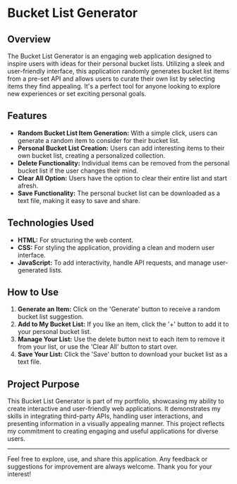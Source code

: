 # Bucket List Generator

## Overview

The Bucket List Generator is an engaging web application designed to inspire users with ideas for their personal bucket lists. Utilizing a sleek and user-friendly interface, this application randomly generates bucket list items from a pre-set API and allows users to curate their own list by selecting items they find appealing. It's a perfect tool for anyone looking to explore new experiences or set exciting personal goals.

## Features

- **Random Bucket List Item Generation:** With a simple click, users can generate a random item to consider for their bucket list.
- **Personal Bucket List Creation:** Users can add interesting items to their own bucket list, creating a personalized collection.
- **Delete Functionality:** Individual items can be removed from the personal bucket list if the user changes their mind.
- **Clear All Option:** Users have the option to clear their entire list and start afresh.
- **Save Functionality:** The personal bucket list can be downloaded as a text file, making it easy to save and share.

## Technologies Used

- **HTML:** For structuring the web content.
- **CSS:** For styling the application, providing a clean and modern user interface.
- **JavaScript:** To add interactivity, handle API requests, and manage user-generated lists.

## How to Use

1. **Generate an Item:** Click on the 'Generate' button to receive a random bucket list suggestion.
2. **Add to My Bucket List:** If you like an item, click the '+' button to add it to your personal bucket list.
3. **Manage Your List:** Use the delete button next to each item to remove it from your list, or use the 'Clear All' button to start over.
4. **Save Your List:** Click the 'Save' button to download your bucket list as a text file.

## Project Purpose

This Bucket List Generator is part of my portfolio, showcasing my ability to create interactive and user-friendly web applications. It demonstrates my skills in integrating third-party APIs, handling user interactions, and presenting information in a visually appealing manner. This project reflects my commitment to creating engaging and useful applications for diverse users.

---

Feel free to explore, use, and share this application. Any feedback or suggestions for improvement are always welcome. Thank you for your interest!
